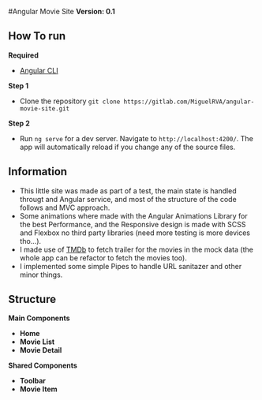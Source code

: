 #Angular Movie Site
**Version: 0.1**

## How To run

**Required**

- [Angular CLI](https://cli.angular.io/)

**Step 1**

- Clone the repository `git clone https://gitlab.com/MiguelRVA/angular-movie-site.git`

**Step 2**

- Run `ng serve` for a dev server. Navigate to `http://localhost:4200/`. The app will automatically reload if you change any of the source files.

## Information

- This little site was made as part of a test, the main state is handled througt and Angular service, and most of the structure of the code follows and MVC approach.
- Some animations where made with the Angular Animations Library for the best Performance, and the Responsive design is made with SCSS and Flexbox no third party libraries (need more testing is more devices tho...).
- I made use of [TMDb](https://www.themoviedb.org/) to fetch trailer for the movies in the mock data (the whole app can be refactor to fetch the movies too).
- I implemented some simple Pipes to handle URL sanitazer and other minor things.

## Structure

**Main Components**

- **Home**
- **Movie List**
- **Movie Detail**

**Shared Components**

- **Toolbar**
- **Movie Item**
